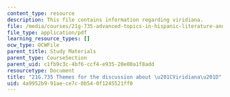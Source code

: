 ```yaml
---
content_type: resource
description: This file contains information regarding viridiana.
file: /media/courses/21g-735-advanced-topics-in-hispanic-literature-and-film-the-films-of-luis-bunuel-fall-2013/4a9952b991aece7c0b540f1245521ff0_MIT21G_735F13_Themes.pdf
file_type: application/pdf
learning_resource_types: []
ocw_type: OCWFile
parent_title: Study Materials
parent_type: CourseSection
parent_uid: c1fb9c3c-4bf6-ccf4-e935-20e00a1f8add
resourcetype: Document
title: "21G.735 Themes for the discussion about \u201CViridiana\u201D"
uid: 4a9952b9-91ae-ce7c-0b54-0f1245521ff0
---
```

